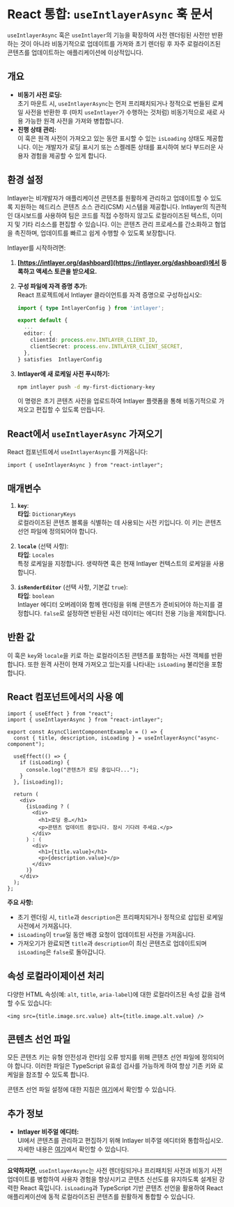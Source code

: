# React 통합: `useIntlayerAsync` 훅 문서

`useIntlayerAsync` 훅은 `useIntlayer`의 기능을 확장하여 사전 렌더링된 사전만 반환하는 것이 아니라 비동기적으로 업데이트를 가져와 초기 렌더링 후 자주 로컬라이즈된 콘텐츠를 업데이트하는 애플리케이션에 이상적입니다.

## 개요

- **비동기 사전 로딩:**  
  초기 마운트 시, `useIntlayerAsync`는 먼저 프리패치되거나 정적으로 번들된 로케일 사전을 반환한 후 (마치 `useIntlayer`가 수행하는 것처럼) 비동기적으로 새로 사용 가능한 원격 사전을 가져와 병합합니다.
- **진행 상태 관리:**  
  이 훅은 원격 사전이 가져오고 있는 동안 표시할 수 있는 `isLoading` 상태도 제공합니다. 이는 개발자가 로딩 표시기 또는 스켈레톤 상태를 표시하여 보다 부드러운 사용자 경험을 제공할 수 있게 합니다.

## 환경 설정

Intlayer는 비개발자가 애플리케이션 콘텐츠를 원활하게 관리하고 업데이트할 수 있도록 지원하는 헤드리스 콘텐츠 소스 관리(CSM) 시스템을 제공합니다. Intlayer의 직관적인 대시보드를 사용하여 팀은 코드를 직접 수정하지 않고도 로컬라이즈된 텍스트, 이미지 및 기타 리소스를 편집할 수 있습니다. 이는 콘텐츠 관리 프로세스를 간소화하고 협업을 촉진하며, 업데이트를 빠르고 쉽게 수행할 수 있도록 보장합니다.

Intlayer를 시작하려면:

1. **[https://intlayer.org/dashboard](https://intlayer.org/dashboard)에서 등록하고 액세스 토큰을 받으세요.**
2. **구성 파일에 자격 증명 추가:**  
   React 프로젝트에서 Intlayer 클라이언트를 자격 증명으로 구성하십시오:

   ```typescript
   import { type IntlayerConfig } from 'intlayer';

   export default {
     ...
     editor: {
       clientId: process.env.INTLAYER_CLIENT_ID,
       clientSecret: process.env.INTLAYER_CLIENT_SECRET,
     },
   } satisfies  IntlayerConfig
   ```

3. **Intlayer에 새 로케일 사전 푸시하기:**

   ```bash
   npm intlayer push -d my-first-dictionary-key
   ```

   이 명령은 초기 콘텐츠 사전을 업로드하여 Intlayer 플랫폼을 통해 비동기적으로 가져오고 편집할 수 있도록 만듭니다.

## React에서 `useIntlayerAsync` 가져오기

React 컴포넌트에서 `useIntlayerAsync`를 가져옵니다:

```tsx
import { useIntlayerAsync } from "react-intlayer";
```

## 매개변수

1. **`key`**:  
   **타입**: `DictionaryKeys`  
   로컬라이즈된 콘텐츠 블록을 식별하는 데 사용되는 사전 키입니다. 이 키는 콘텐츠 선언 파일에 정의되어야 합니다.

2. **`locale`** (선택 사항):  
   **타입**: `Locales`  
   특정 로케일을 지정합니다. 생략하면 훅은 현재 Intlayer 컨텍스트의 로케일을 사용합니다.

3. **`isRenderEditor`** (선택 사항, 기본값 `true`):  
   **타입**: `boolean`  
   Intlayer 에디터 오버레이와 함께 렌더링을 위해 콘텐츠가 준비되어야 하는지를 결정합니다. `false`로 설정하면 반환된 사전 데이터는 에디터 전용 기능을 제외합니다.

## 반환 값

이 훅은 `key`와 `locale`을 키로 하는 로컬라이즈된 콘텐츠를 포함하는 사전 객체를 반환합니다. 또한 원격 사전이 현재 가져오고 있는지를 나타내는 `isLoading` 불리언을 포함합니다.

## React 컴포넌트에서의 사용 예

```tsx
import { useEffect } from "react";
import { useIntlayerAsync } from "react-intlayer";

export const AsyncClientComponentExample = () => {
  const { title, description, isLoading } = useIntlayerAsync("async-component");

  useEffect(() => {
    if (isLoading) {
      console.log("콘텐츠가 로딩 중입니다...");
    }
  }, [isLoading]);

  return (
    <div>
      {isLoading ? (
        <div>
          <h1>로딩 중…</h1>
          <p>콘텐츠 업데이트 중입니다. 잠시 기다려 주세요.</p>
        </div>
      ) : (
        <div>
          <h1>{title.value}</h1>
          <p>{description.value}</p>
        </div>
      )}
    </div>
  );
};
```

**주요 사항:**

- 초기 렌더링 시, `title`과 `description`은 프리패치되거나 정적으로 삽입된 로케일 사전에서 가져옵니다.
- `isLoading`이 `true`일 동안 배경 요청이 업데이트된 사전을 가져옵니다.
- 가져오기가 완료되면 `title`과 `description`이 최신 콘텐츠로 업데이트되며 `isLoading`은 `false`로 돌아갑니다.

## 속성 로컬라이제이션 처리

다양한 HTML 속성(예: `alt`, `title`, `aria-label`)에 대한 로컬라이즈된 속성 값을 검색할 수도 있습니다:

```tsx
<img src={title.image.src.value} alt={title.image.alt.value} />
```

## 콘텐츠 선언 파일

모든 콘텐츠 키는 유형 안전성과 런타임 오류 방지를 위해 콘텐츠 선언 파일에 정의되어야 합니다. 이러한 파일은 TypeScript 유효성 검사를 가능하게 하여 항상 기존 키와 로케일을 참조할 수 있도록 합니다.

콘텐츠 선언 파일 설정에 대한 지침은 [여기](https://github.com/aymericzip/intlayer/blob/main/docs/ko/content_declaration/get_started.md)에서 확인할 수 있습니다.

## 추가 정보

- **Intlayer 비주얼 에디터:**  
  UI에서 콘텐츠를 관리하고 편집하기 위해 Intlayer 비주얼 에디터와 통합하십시오. 자세한 내용은 [여기](https://github.com/aymericzip/intlayer/blob/main/docs/ko/intlayer_editor.md)에서 확인할 수 있습니다.

---

**요약하자면**, `useIntlayerAsync`는 사전 렌더링되거나 프리패치된 사전과 비동기 사전 업데이트를 병합하여 사용자 경험을 향상시키고 콘텐츠 신선도를 유지하도록 설계된 강력한 React 훅입니다. `isLoading`과 TypeScript 기반 콘텐츠 선언을 활용하여 React 애플리케이션에 동적 로컬라이즈된 콘텐츠를 원활하게 통합할 수 있습니다.
